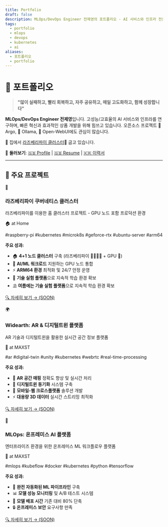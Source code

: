 ```yaml
---
title: Portfolio
draft: false
description: MLOps/DevOps Engineer 전제영의 포트폴리오 - AI 서비스와 인프라 전문
tags:
  - portfolio
  - mlops
  - devops
  - kubernetes
  - ai
aliases:
  - 포트폴리오
  - portfolio
---
```


# 🎯 포트폴리오

> **"많이 실패하고, 빨리 회복하고, 자주 공유하고, 매일 고도화하고, 함께 성장합니다"**

**MLOps/DevOps Engineer 전제영**입니다. 고성능/고효율의 AI 서비스와 인프라를 연구하며, 빠른 혁신과 효과적인 상품 개발을 위해 힘쓰고 있습니다. 오픈소스 프로젝트 🐙 Argo, 🦙 Ollama, 🦙 Open-WebUI에도 관심이 많습니다.

🥧 집에서 [라즈베리파이 클러스터](https://www.notion.so/at-Home-29357a7f616242c9a4c01e52edd20a94) 굽고 있습니다.

💼 **둘러보기**: [🇬🇧 Profile](https://jyje.online) | [🇬🇧 Resume](https://jyje.online/profile/resume) | [🇰🇷 이력서](https://jyje.online/profile/ko/resume)

---

## 🚀 주요 프로젝트

<div class="portfolio-gallery">

<div class="portfolio-card">
  <div class="card-header">
    <span class="card-icon">🥧</span>
    <h3 class="card-title">라즈베리파이 쿠버네티스 클러스터</h3>
  </div>
  <p class="card-subtitle">라즈베리파이를 이용한 홈 클러스터 프로젝트 - GPU 노드 포함 프로덕션 환경</p>
  <div class="project-location">🏠 at Home</div>
  
  #raspberry-pi #kubernetes #microk8s #geforce-rtx #ubuntu-server #arm64
  
  <div class="card-achievements">
    <strong>주요 성과:</strong>
    <ul>
      <li>🏠 <strong>4+1 노드 클러스터</strong> 구축 (라즈베리파이 🥧🥧🥧🥧 + GPU 🤖)</li>
      <li>🤖 <strong>AI/ML 워크로드</strong> 지원하는 GPU 노드 통합</li>
      <li>⚡ <strong>ARM64 환경</strong> 최적화 및 24/7 안정 운영</li>
      <li>🔄 <strong>기술 실험 플랫폼</strong>으로 지속적 학습 환경 확보</li>
      <li>⛱️ <strong>여름에는 기술 실험 플랫폼</strong>으로 지속적 학습 환경 확보</li>
    </ul>
  </div>
  
  <a href="/portfolio/raspberry-pi-k8s-homelab" class="card-link">🔍 자세히 보기 → (SOON)</a>
</div>

<div class="portfolio-card">
  <div class="card-header">
    <span class="card-icon">🌍</span>
    <h3 class="card-title">Widearth: AR & 디지털트윈 플랫폼</h3>
  </div>
  <p class="card-subtitle">AR 기술과 디지털트윈을 활용한 실시간 공간 정보 플랫폼</p>
  <div class="project-location">🏢 at MAXST</div>
  
  #ar #digital-twin #unity #kubernetes #webrtc #real-time-processing
  
  <div class="card-achievements">
    <strong>주요 성과:</strong>
    <ul>
      <li>🎯 <strong>AR 공간 매핑</strong> 정확도 향상 및 실시간 처리</li>
      <li>🔄 <strong>디지털트윈 동기화</strong> 시스템 구축</li>
      <li>📱 <strong>모바일-웹 크로스플랫폼</strong> 솔루션 개발</li>
      <li>⚡ <strong>대용량 3D 데이터</strong> 실시간 스트리밍 최적화</li>
    </ul>
  </div>
  
  <a href="/portfolio/widearth-ar-platform" class="card-link">🔍 자세히 보기 → (SOON)</a>
</div>

<div class="portfolio-card">
  <div class="card-header">
    <span class="card-icon">🤖</span>
    <h3 class="card-title">MLOps: 온프레미스 AI 플랫폼</h3>
  </div>
  <p class="card-subtitle">엔터프라이즈 환경을 위한 온프레미스 ML 워크플로우 플랫폼</p>
  <div class="project-location">🏢 at MAXST</div>
  
  #mlops #kubeflow #docker #kubernetes #python #tensorflow
  
  <div class="card-achievements">
    <strong>주요 성과:</strong>
    <ul>
      <li>🔄 <strong>완전 자동화된 ML 파이프라인</strong> 구축</li>
      <li>📊 <strong>모델 성능 모니터링</strong> 및 A/B 테스트 시스템</li>
      <li>🚀 <strong>모델 배포 시간</strong> 기존 대비 80% 단축</li>
      <li>🔒 <strong>온프레미스 보안</strong> 요구사항 만족</li>
    </ul>
  </div>
  
  <a href="/portfolio/mlops-onpremise-platform" class="card-link">🔍 자세히 보기 → (SOON)</a>
</div>

</div>
